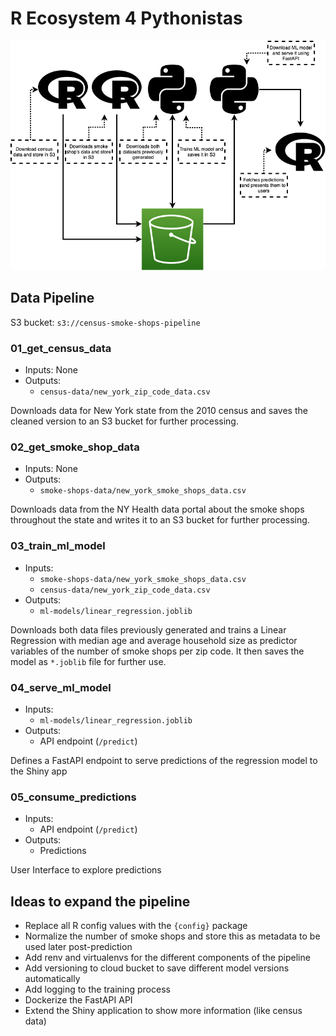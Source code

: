 # R Ecosystem 4 Pythonistas

![](cloud_diagram.drawio.png)

## Data Pipeline

S3 bucket: `s3://census-smoke-shops-pipeline`

### 01_get_census_data

- Inputs: None
- Outputs: 
  - `census-data/new_york_zip_code_data.csv`

Downloads data for New York state from the 2010 census and saves the cleaned version to an S3 bucket for further processing.

### 02_get_smoke_shop_data

- Inputs: None
- Outputs: 
  - `smoke-shops-data/new_york_smoke_shops_data.csv`

Downloads data from the NY Health data portal about the smoke shops throughout the state and writes it to an S3 bucket for further processing.

### 03_train_ml_model

- Inputs:
  - `smoke-shops-data/new_york_smoke_shops_data.csv`
  - `census-data/new_york_zip_code_data.csv`
- Outputs:
  - `ml-models/linear_regression.joblib`

Downloads both data files previously generated and trains a Linear Regression with median age and average household size as predictor variables of the number of smoke shops per zip code. It then saves the model as `*.joblib` file for further use.

### 04_serve_ml_model

- Inputs:
  - `ml-models/linear_regression.joblib`
- Outputs:
  - API endpoint (`/predict`)
  
Defines a FastAPI endpoint to serve predictions of the regression model to the Shiny app

### 05_consume_predictions

- Inputs:
  - API endpoint (`/predict`)
- Outputs:
  - Predictions
  
User Interface to explore predictions

## Ideas to expand the pipeline

- Replace all R config values with the `{config}` package
- Normalize the number of smoke shops and store this as metadata to be used later post-prediction
- Add renv and virtualenvs for the different components of the pipeline
- Add versioning to cloud bucket to save different model versions automatically
- Add logging to the training process
- Dockerize the FastAPI API
- Extend the Shiny application to show more information (like census data)
